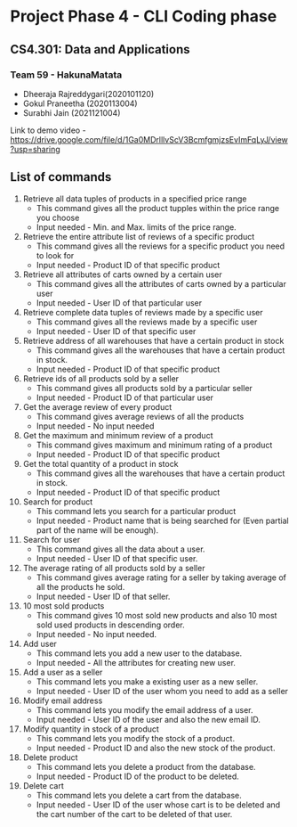 # Project Phase 4 - CLI Coding phase
## CS4.301: Data and Applications
### Team 59 - HakunaMatata
- Dheeraja Rajreddygari(2020101120)
- Gokul Praneetha (2020113004)
- Surabhi Jain (2021121004)

Link to demo video - https://drive.google.com/file/d/1Ga0MDrlllvScV3BcmfgmjzsEvImFqLyJ/view?usp=sharing

## List of commands

1. Retrieve all data tuples of products in a specified price range 
    - This command gives all the product tupples within the price range you choose
    - Input needed - Min. and Max. limits of the price range.
2. Retrieve the entire attribute list of reviews of a specific product
    - This command gives all the reviews for a specific product you need to look for
    - Input needed - Product ID of that specific product
3. Retrieve all attributes of carts owned by a certain user
    - This command gives all the attributes of carts owned by a particular user
    - Input needed - User ID of that particular user
4. Retrieve complete data tuples of reviews made by a specific user
    - This command gives all the reviews made by a specific user
    - Input needed - User ID of that specific user
5. Retrieve address of all warehouses that have a certain product in
stock
    - This command gives all the warehouses that have a certain product in stock.
    - Input needed - Product ID of that specific product
6. Retrieve ids of all products sold by a seller
    - This command gives all products sold by a particular seller
    - Input needed - Product ID of that particular user
7. Get the average review of every product
    - This command gives average reviews of all the products
    - Input needed - No input needed
8. Get the maximum and minimum review of a product
    - This command gives maximum and minimum rating of a product
    - Input needed - Product ID of that specific product
9. Get the total quantity of a product in stock
    - This command gives all the warehouses that have a certain product in stock.
    - Input needed - Product ID of that specific product
10. Search for product
    - This command lets you search for a particular product
    - Input needed - Product name that is being searched for (Even partial part of the name will be enough).
11. Search for user
    - This command gives all the data about a user.
    - Input needed - User ID of that specific user.
12. The average rating of all products sold by a seller
    - This command gives average rating for a seller by taking average of all the products he sold.
    - Input needed - User ID of that seller.
13. 10 most sold products
    - This command gives 10 most sold new products and also 10 most sold used products in descending order.
    - Input needed - No input needed.
14. Add user
    - This command lets you add a new user to the database.
    - Input needed - All the attributes for creating new user.
15. Add a user as a seller
    - This command lets you make a existing user as a new seller.
    - Input needed - User ID of the user whom you need to add as a seller
16. Modify email address
    - This command lets you modify the email address of a user.
    - Input needed - User ID of the user and also the new email ID.
17. Modify quantity in stock of a product
    - This command lets you modify the stock of a product.
    - Input needed - Product ID and also the new stock of the product.
18. Delete product
    - This command lets you delete a product from the database.
    - Input needed - Product ID of the product to be deleted.
19. Delete cart
    - This command lets you delete a cart from the database.
    - Input needed -  User ID of the user whose cart is to be deleted and the cart number of the cart to be deleted of that user.



